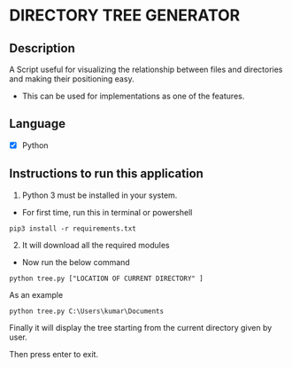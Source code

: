 # DIRECTORY TREE GENERATOR

## Description

A Script useful for visualizing the relationship between files and directories and making their positioning easy.

- This can be used for implementations as one of the features.

## Language

- [x] Python

## Instructions to run this application

1. Python 3 must be installed in your system.

- For first time, run this in terminal or powershell

```
pip3 install -r requirements.txt
```

2. It will download all the required modules

- Now run the below command

```
python tree.py ["LOCATION OF CURRENT DIRECTORY" ]
```

As an example

```
python tree.py C:\Users\kumar\Documents
```

Finally it will display the tree starting from the current directory given by user.

Then press enter to exit.
